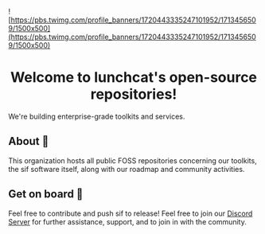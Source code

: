 ![https://pbs.twimg.com/profile_banners/1720443335247101952/1713456509/1500x500](https://pbs.twimg.com/profile_banners/1720443335247101952/1713456509/1500x500)

<div align="center">
<h1>Welcome to lunchcat's open-source repositories!</h1>
</div>
We're building enterprise-grade toolkits and services.

## About 👋
This organization hosts all public FOSS repositories concerning our toolkits, the sif software itself, along with our roadmap and community activities.

## Get on board 🚀
Feel free to contribute and push sif to release! Feel free to join our [Discord Server](https://discord.gg/4jeEwKkevc) for further assistance, support, and to join in with the community.
